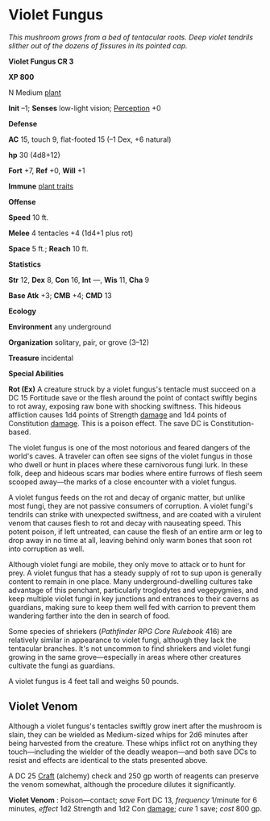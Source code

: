 # Violet Fungus

_This mushroom grows from a bed of tentacular roots. Deep violet tendrils slither out of the dozens of fissures in its pointed cap._

**Violet Fungus CR 3**

**XP 800**

N Medium [plant](creatureTypes#_plant)

**Init** –1; **Senses** low-light vision; [Perception](../skills/perception#_perception) +0

**Defense**

**AC** 15, touch 9, flat-footed 15 (–1 Dex, +6 natural)

**hp** 30 (4d8+12)

**Fort** +7, **Ref** +0, **Will** +1

**Immune** [plant traits](universalMonsterRules#_plant-traits)

**Offense**

**Speed** 10 ft.

**Melee** 4 tentacles +4 (1d4+1 plus rot)

**Space** 5 ft.; **Reach** 10 ft.

**Statistics**

**Str** 12, **Dex** 8, **Con** 16, **Int** —, **Wis** 11, **Cha** 9

**Base Atk** +3; **CMB** +4; **CMD** 13

**Ecology**

**Environment** any underground

**Organization** solitary, pair, or grove (3–12)

**Treasure** incidental

**Special Abilities**

**Rot (Ex)** A creature struck by a violet fungus's tentacle must succeed on a DC 15 Fortitude save or the flesh around the point of contact swiftly begins to rot away, exposing raw bone with shocking swiftness. This hideous affliction causes 1d4 points of Strength [damage](universalMonsterRules#_ability-damage-and-drain) and 1d4 points of Constitution [damage](universalMonsterRules#_ability-damage-and-drain). This is a poison effect. The save DC is Constitution-based.

The violet fungus is one of the most notorious and feared dangers of the world's caves. A traveler can often see signs of the violet fungus in those who dwell or hunt in places where these carnivorous fungi lurk. In these folk, deep and hideous scars mar bodies where entire furrows of flesh seem scooped away—the marks of a close encounter with a violet fungus.

A violet fungus feeds on the rot and decay of organic matter, but unlike most fungi, they are not passive consumers of corruption. A violet fungi's tendrils can strike with unexpected swiftness, and are coated with a virulent venom that causes flesh to rot and decay with nauseating speed. This potent poison, if left untreated, can cause the flesh of an entire arm or leg to drop away in no time at all, leaving behind only warm bones that soon rot into corruption as well.

Although violet fungi are mobile, they only move to attack or to hunt for prey. A violet fungus that has a steady supply of rot to sup upon is generally content to remain in one place. Many underground-dwelling cultures take advantage of this penchant, particularly troglodytes and vegepygmies, and keep multiple violet fungi in key junctions and entrances to their caverns as guardians, making sure to keep them well fed with carrion to prevent them wandering farther into the den in search of food.

Some species of shriekers (_Pathfinder RPG Core Rulebook_ 416) are relatively similar in appearance to violet fungi, although they lack the tentacular branches. It's not uncommon to find shriekers and violet fungi growing in the same grove—especially in areas where other creatures cultivate the fungi as guardians.

A violet fungus is 4 feet tall and weighs 50 pounds.

## Violet Venom

Although a violet fungus's tentacles swiftly grow inert after the mushroom is slain, they can be wielded as Medium-sized whips for 2d6 minutes after being harvested from the creature. These whips inflict rot on anything they touch—including the wielder of the deadly weapon—and both save DCs to resist and effects are identical to the stats presented above.

A DC 25 [Craft](../skills/craft#_craft) (alchemy) check and 250 gp worth of reagents can preserve the venom somewhat, although the procedure dilutes it significantly.

**Violet Venom** : Poison—contact; _save_ Fort DC 13, _frequency_ 1/minute for 6 minutes, _effect_ 1d2 Strength and 1d2 Con [damage](universalMonsterRules#_ability-damage-and-drain); _cure_ 1 save; _cost_ 800 gp.

